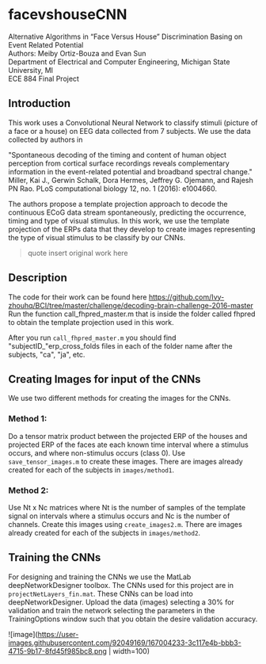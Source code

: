 # facevshouseCNN

Alternative Algorithms in “Face Versus House” Discrimination Basing on Event Related Potential\
Authors: Meiby Ortiz-Bouza and Evan Sun\
Department of Electrical and Computer Engineering, Michigan State University, MI\
ECE 884 Final Project

## Introduction
This work uses a Convolutional Neural Network to classify stimuli (picture of a face or a house) on EEG data collected from 7 subjects.
We use the data collected by authors in 

"Spontaneous decoding of the timing and content of human object perception from cortical surface recordings reveals complementary information in the event-related potential and broadband spectral change." Miller, Kai J., Gerwin Schalk, Dora Hermes, Jeffrey G. Ojemann, and Rajesh PN Rao.  PLoS computational biology 12, no. 1 (2016): e1004660.

The authors propose a template projection approach to decode the continuous ECoG data stream spontaneously, predicting the occurrence, timing and type of visual stimulus. In this work, we use the template projection of the ERPs data that they develop to create images representing the type of visual stimulus to be classify by our CNNs.



> quote insert original work here

## Description

The code for their work can be found here https://github.com/Ivy-zhouhq/BCI/tree/master/challenge/decoding-brain-challenge-2016-master
Run the function call_fhpred_master.m that is inside the folder called fhpred to obtain the template projection used in this work.

After you run ```call_fhpred_master.m``` you should find  "subjectID_"erp_cross_folds files in each of the folder name after the subjects, "ca", "ja", etc.

## Creating Images for input of the CNNs

We use two different methods for creating the images for the CNNs.

### Method 1: 
Do a tensor matrix product between the projected ERP of the houses and projected ERP of the faces ate each known time interval where a stimulus occurs, and where non-stimulus occurs (class 0).
Use ```save_tensor_images.m``` to create these images. There are images already created for each of the subjects in ```images/method1```.

### Method 2:
Use Nt x Nc matrices where Nt is the number of samples of the template signal on intervals where a stimulus occurs and Nc is the number of channels.
Create this images using ```create_images2.m```. There are images already created for each of the subjects in ```images/method2```.

## Training the CNNs
For designing and training the CNNs we use the MatLab deepNetworkDesigner toolbox. The CNNs used for this project are in ```projectNetLayers_fin.mat```. These CNNs can be load into deepNetworkDesigner. Upload the data (images) selecting a 30% for validation and train the network selecting the parameters in the TrainingOptions window such that you obtain the desire validation accuracy.

![image](https://user-images.githubusercontent.com/92049169/167004233-3c117e4b-bbb3-4715-9b17-8fd45f985bc8.png | width=100)



